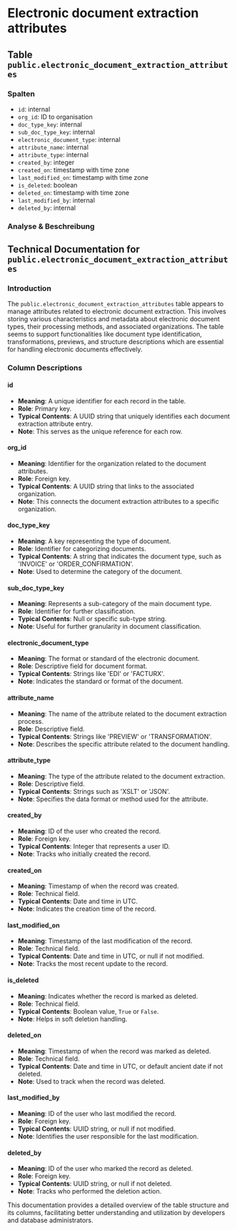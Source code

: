 # Electronic document extraction attributes

## Table `public.electronic_document_extraction_attributes`

### Spalten

* `id`: internal
* `org_id`: ID to organisation
* `doc_type_key`: internal
* `sub_doc_type_key`: internal
* `electronic_document_type`: internal
* `attribute_name`: internal
* `attribute_type`: internal
* `created_by`: integer
* `created_on`: timestamp with time zone
* `last_modified_on`: timestamp with time zone
* `is_deleted`: boolean
* `deleted_on`: timestamp with time zone
* `last_modified_by`: internal
* `deleted_by`: internal

### Analyse & Beschreibung

## Technical Documentation for `public.electronic_document_extraction_attributes`

### Introduction

The `public.electronic_document_extraction_attributes` table appears to manage attributes related to electronic document extraction. This involves storing various characteristics and metadata about electronic document types, their processing methods, and associated organizations. The table seems to support functionalities like document type identification, transformations, previews, and structure descriptions which are essential for handling electronic documents effectively.

### Column Descriptions

#### id

* **Meaning**: A unique identifier for each record in the table.
* **Role**: Primary key.
* **Typical Contents**: A UUID string that uniquely identifies each document extraction attribute entry.
* **Note**: This serves as the unique reference for each row.

#### org\_id

* **Meaning**: Identifier for the organization related to the document attributes.
* **Role**: Foreign key.
* **Typical Contents**: A UUID string that links to the associated organization.
* **Note**: This connects the document extraction attributes to a specific organization.

#### doc\_type\_key

* **Meaning**: A key representing the type of document.
* **Role**: Identifier for categorizing documents.
* **Typical Contents**: A string that indicates the document type, such as 'INVOICE' or 'ORDER\_CONFIRMATION'.
* **Note**: Used to determine the category of the document.

#### sub\_doc\_type\_key

* **Meaning**: Represents a sub-category of the main document type.
* **Role**: Identifier for further classification.
* **Typical Contents**: Null or specific sub-type string.
* **Note**: Useful for further granularity in document classification.

#### electronic\_document\_type

* **Meaning**: The format or standard of the electronic document.
* **Role**: Descriptive field for document format.
* **Typical Contents**: Strings like 'EDI' or 'FACTURX'.
* **Note**: Indicates the standard or format of the document.

#### attribute\_name

* **Meaning**: The name of the attribute related to the document extraction process.
* **Role**: Descriptive field.
* **Typical Contents**: Strings like 'PREVIEW' or 'TRANSFORMATION'.
* **Note**: Describes the specific attribute related to the document handling.

#### attribute\_type

* **Meaning**: The type of the attribute related to the document extraction.
* **Role**: Descriptive field.
* **Typical Contents**: Strings such as 'XSLT' or 'JSON'.
* **Note**: Specifies the data format or method used for the attribute.

#### created\_by

* **Meaning**: ID of the user who created the record.
* **Role**: Foreign key.
* **Typical Contents**: Integer that represents a user ID.
* **Note**: Tracks who initially created the record.

#### created\_on

* **Meaning**: Timestamp of when the record was created.
* **Role**: Technical field.
* **Typical Contents**: Date and time in UTC.
* **Note**: Indicates the creation time of the record.

#### last\_modified\_on

* **Meaning**: Timestamp of the last modification of the record.
* **Role**: Technical field.
* **Typical Contents**: Date and time in UTC, or null if not modified.
* **Note**: Tracks the most recent update to the record.

#### is\_deleted

* **Meaning**: Indicates whether the record is marked as deleted.
* **Role**: Technical field.
* **Typical Contents**: Boolean value, `True` or `False`.
* **Note**: Helps in soft deletion handling.

#### deleted\_on

* **Meaning**: Timestamp of when the record was marked as deleted.
* **Role**: Technical field.
* **Typical Contents**: Date and time in UTC, or default ancient date if not deleted.
* **Note**: Used to track when the record was deleted.

#### last\_modified\_by

* **Meaning**: ID of the user who last modified the record.
* **Role**: Foreign key.
* **Typical Contents**: UUID string, or null if not modified.
* **Note**: Identifies the user responsible for the last modification.

#### deleted\_by

* **Meaning**: ID of the user who marked the record as deleted.
* **Role**: Foreign key.
* **Typical Contents**: UUID string, or null if not deleted.
* **Note**: Tracks who performed the deletion action.

This documentation provides a detailed overview of the table structure and its columns, facilitating better understanding and utilization by developers and database administrators.
